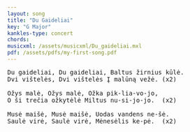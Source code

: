 ```yaml
---
layout: song
title: "Du Gaideliai"
key: "G Major"
kankles-type: concert
chords:
musicxml: /assets/musicxml/Du_gaideliai.mxl
pdf: /assets/pdfs/my-first-song.pdf
---
```


<pre style="font-size: 1em">
Du gaideliai, Du gaideliai, Baltus žirnius kūlė.
Dvi vištelės, Dvi vištelės Į malūną vežė. (x2)

Ožys malė, Ožys malė, Ožka pik-lia-vo-jo,
O ši trečia ožkytėlė Miltus nu-si-jo-jo.  (x2)

Musė maišė, Musė maišė, Uodas vandens ne-šė.
Saulė virė, Saulė virė, Mėnesėlis ke-pė.  (x2)
</pre>
